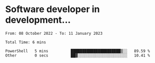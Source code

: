 <h1>Software developer in development...</h1>
<!--START_SECTION:waka-->

```text
From: 08 October 2022 - To: 11 January 2023

Total Time: 6 mins

PowerShell   5 mins          ██████████████████████▒░░   89.59 %
Other        0 secs          ██▓░░░░░░░░░░░░░░░░░░░░░░   10.41 %
```

<!--END_SECTION:waka-->
